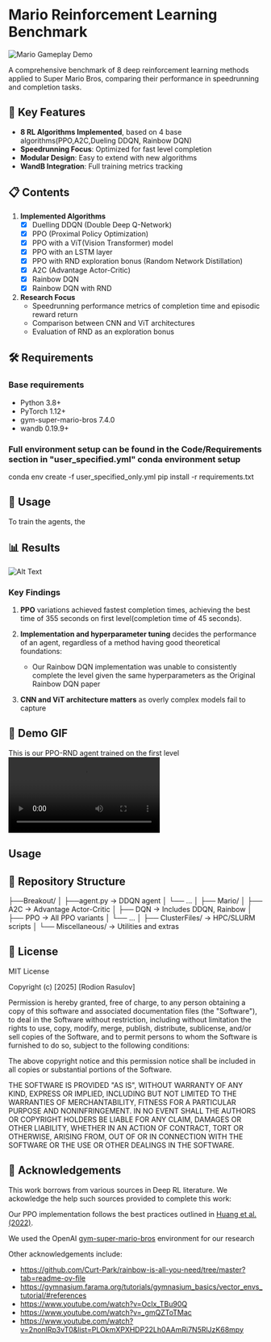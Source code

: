 # Mario Reinforcement Learning Benchmark

![Mario Gameplay Demo](media/demo.gif) 

A comprehensive benchmark of 8 deep reinforcement learning methods applied to Super Mario Bros, comparing their performance in speedrunning and completion tasks.

## 📌 Key Features
- **8 RL Algorithms Implemented**, based on 4 base algorithms(PPO,A2C,Dueling DDQN, Rainbow DQN)
- **Speedrunning Focus**: Optimized for fast level completion
- **Modular Design**: Easy to extend with new algorithms
- **WandB Integration**: Full training metrics tracking

## 📋 Contents
1. **Implemented Algorithms**
   - [x] Duelling DDQN (Double Deep Q-Network)
   - [x] PPO (Proximal Policy Optimization)
   - [x] PPO with a ViT(Vision Transformer) model  
   - [x] PPO with an LSTM layer
   - [x] PPO with RND exploration bonus (Random Network Distillation)
   - [x] A2C (Advantage Actor-Critic)
   - [x] Rainbow DQN
   - [x] Rainbow DQN with RND 

2. **Research Focus**
   - Speedrunning performance metrics of completion time and episodic reward return
   - Comparison between CNN and ViT architectures
   - Evaluation of RND as an exploration bonus

## 🛠 Requirements

### Base requirements
- Python 3.8+
- PyTorch 1.12+
- gym-super-mario-bros 7.4.0
- wandb 0.19.9+

### Full environment setup can be found in the Code/Requirements section in "user_specified.yml" conda environment setup 
conda env create -f user_specified_only.yml
pip install -r requirements.txt


## 🤖 Usage

To train the agents, the 

## 📊 Results

![Alt Text](images/diagram.png "Optional Title")

### Key Findings
1. **PPO** variations achieved fastest completion times, achieving the best time of 355 seconds on first level(completion time of 45 seconds).

2. **Implementation and hyperparameter tuning** decides the performance of an agent, regardless of a method having good theoretical foundations:
   - Our Rainbow DQN implementation was unable to consistently complete the level given the same hyperparameters as the Original Rainbow DQN paper

3. **CNN and ViT architecture matters** as overly complex models fail to capture

## 🎥 Demo GIF

This is our PPO-RND agent trained on the first level
![Mario RL Demo](Results/Videos/SuperMarioBros-1-1-v0__PPO_RND_experiment__777__2025-04-23_20-49-04-episode-5000.mp4)

##  Usage

## 📂 Repository Structure

├──Breakout/
│ ├──agent.py -> DDQN agent
│ └── ...
│
├── Mario/
│ ├── A2C -> Advantage Actor-Critic
│ ├── DQN -> Includes DDQN, Rainbow
│ ├── PPO -> All PPO variants
│ └── ...
│
├── ClusterFiles/ -> HPC/SLURM scripts
│
└── Miscellaneous/ -> Utilities and extras


## 📜 License

MIT License

Copyright (c) [2025] [Rodion Rasulov]

Permission is hereby granted, free of charge, to any person obtaining a copy
of this software and associated documentation files (the "Software"), to deal
in the Software without restriction, including without limitation the rights
to use, copy, modify, merge, publish, distribute, sublicense, and/or sell
copies of the Software, and to permit persons to whom the Software is
furnished to do so, subject to the following conditions:

The above copyright notice and this permission notice shall be included in all
copies or substantial portions of the Software.

THE SOFTWARE IS PROVIDED "AS IS", WITHOUT WARRANTY OF ANY KIND, EXPRESS OR
IMPLIED, INCLUDING BUT NOT LIMITED TO THE WARRANTIES OF MERCHANTABILITY,
FITNESS FOR A PARTICULAR PURPOSE AND NONINFRINGEMENT. IN NO EVENT SHALL THE
AUTHORS OR COPYRIGHT HOLDERS BE LIABLE FOR ANY CLAIM, DAMAGES OR OTHER
LIABILITY, WHETHER IN AN ACTION OF CONTRACT, TORT OR OTHERWISE, ARISING FROM,
OUT OF OR IN CONNECTION WITH THE SOFTWARE OR THE USE OR OTHER DEALINGS IN THE
SOFTWARE.

## 🙏 Acknowledgements

This work borrows from various sources in Deep RL literature. We ackowledge the help such sources provided to complete this work:

Our PPO implementation follows the best practices outlined in [Huang et al. (2022)](https://iclr-blog-track.github.io/2022/03/25/ppo-implementation-details/).

We used the OpenAI [gym-super-mario-bros](https://pypi.org/project/gym-super-mario-bros/) environment for our research

Other acknowledgements include:
- https://github.com/Curt-Park/rainbow-is-all-you-need/tree/master?tab=readme-ov-file
- https://gymnasium.farama.org/tutorials/gymnasium_basics/vector_envs_tutorial/#references
- https://www.youtube.com/watch?v=OcIx_TBu90Q
- https://www.youtube.com/watch?v=_gmQZToTMac
- https://www.youtube.com/watch?v=2nonlRp3vT0&list=PLOkmXPXHDP22Lh0AAmRi7N5RlJzK68mpy